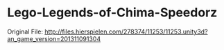 # Lego-Legends-of-Chima-Speedorz

Original File: http://files.hierspielen.com/278374/11253/11253.unity3d?an_game_version=201311091304
